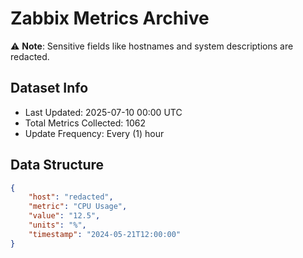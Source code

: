 # Zabbix Metrics Archive

⚠️ **Note**: Sensitive fields like hostnames and system descriptions are redacted.

## Dataset Info
- Last Updated: 2025-07-10 00:00 UTC
- Total Metrics Collected: 1062
- Update Frequency: Every (1) hour

## Data Structure
```json
{
    "host": "redacted",
    "metric": "CPU Usage",
    "value": "12.5",
    "units": "%",
    "timestamp": "2024-05-21T12:00:00"
}
```
